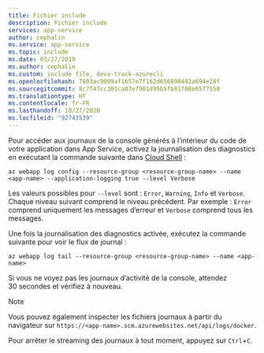 ```yaml
---
title: Fichier include
description: Fichier include
services: app-service
author: cephalin
ms.service: app-service
ms.topic: include
ms.date: 03/27/2019
ms.author: cephalin
ms.custom: include file, devx-track-azurecli
ms.openlocfilehash: 7803ac9009af1657e7f162d656898492a694e28f
ms.sourcegitcommit: 8c7f47cc301ca07e7901d95b5fb81f08e6577550
ms.translationtype: HT
ms.contentlocale: fr-FR
ms.lasthandoff: 10/27/2020
ms.locfileid: "92743539"
---
```

Pour accéder aux journaux de la console générés à l’intérieur du code de votre application dans App Service, activez la journalisation des diagnostics en exécutant la commande suivante dans [Cloud Shell](https://shell.azure.com) :

```azurecli-interactive
az webapp log config --resource-group <resource-group-name> --name <app-name> --application-logging true --level Verbose
```

Les valeurs possibles pour `--level` sont : `Error`, `Warning`, `Info` et `Verbose`. Chaque niveau suivant comprend le niveau précédent. Par exemple : `Error` comprend uniquement les messages d’erreur et `Verbose` comprend tous les messages.

Une fois la journalisation des diagnostics activée, exécutez la commande suivante pour voir le flux de journal :

```azurecli-interactive
az webapp log tail --resource-group <resource-group-name> --name <app-name>
```

Si vous ne voyez pas les journaux d’activité de la console, attendez 30 secondes et vérifiez à nouveau.

> [!NOTE]
> Vous pouvez également inspecter les fichiers journaux à partir du navigateur sur `https://<app-name>.scm.azurewebsites.net/api/logs/docker`.

Pour arrêter le streaming des journaux à tout moment, appuyez sur `Ctrl`+`C`.
